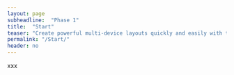 ```yaml
---
layout: page
subheadline:  "Phase 1"
title:  "Start"
teaser: "Create powerful multi-device layouts quickly and easily with the 12-column, nest-able Foundation grid."
permalink: "/Start/"
header: no
---
```


xxx
